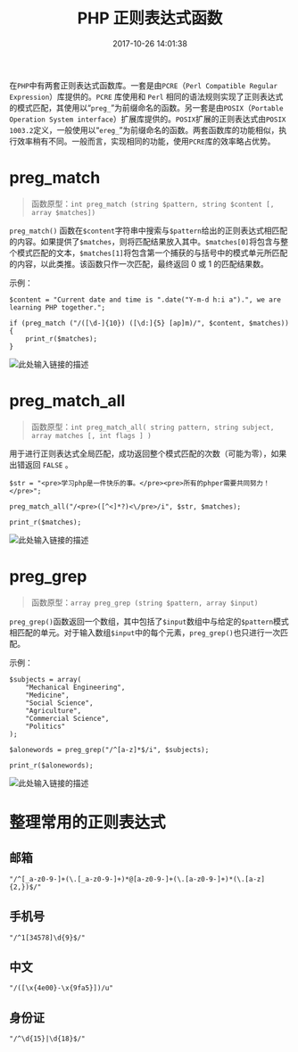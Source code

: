 ﻿---
title: PHP 正则表达式函数
date: 2017-10-26 14:01:38
description: 整理 PHP 正则表达式函数
tags:
categories:
- PHP
---

在`PHP`中有两套正则表达式函数库。一套是由`PCRE`（`Perl Compatible Regular Expression`）库提供的。`PCRE` 库使用和 `Perl` 相同的语法规则实现了正则表达式的模式匹配，其使用以“`preg_`”为前缀命名的函数。另一套是由`POSIX`（`Portable Operation System interface`）扩展库提供的。`POSIX`扩展的正则表达式由`POSIX 1003.2`定义，一般使用以“`ereg_`”为前缀命名的函数。两套函数库的功能相似，执行效率稍有不同。一般而言，实现相同的功能，使用`PCRE`库的效率略占优势。


# preg_match
> 函数原型：`int preg_match (string $pattern, string $content [, array $matches]) `

`preg_match()` 函数在`$content`字符串中搜索与`$pattern`给出的正则表达式相匹配的内容。如果提供了`$matches`，则将匹配结果放入其中。`$matches[0]`将包含与整个模式匹配的文本，`$matches[1]`将包含第一个捕获的与括号中的模式单元所匹配的内容，以此类推。该函数只作一次匹配，最终返回 0 或 1 的匹配结果数。

示例：

```
$content = "Current date and time is ".date("Y-m-d h:i a").", we are learning PHP together.";

if (preg_match ("/([\d-]{10}) ([\d:]{5} [ap]m)/", $content, $matches)) {
    print_r($matches);
}
```
![此处输入链接的描述][1]

# preg_match_all
> 函数原型：`int preg_match_all( string pattern, string subject, array matches [, int flags ] )`

用于进行正则表达式全局匹配，成功返回整个模式匹配的次数（可能为零），如果出错返回 `FALSE` 。

```
$str = "<pre>学习php是一件快乐的事。</pre><pre>所有的phper需要共同努力！</pre>";

preg_match_all("/<pre>([^<]*?)<\/pre>/i", $str, $matches);

print_r($matches);
```

![此处输入链接的描述][2]

# preg_grep
> 函数原型：`array preg_grep (string $pattern, array $input) `

`preg_grep()`函数返回一个数组，其中包括了`$input`数组中与给定的`$pattern`模式相匹配的单元。对于输入数组`$input`中的每个元素，`preg_grep()`也只进行一次匹配。

示例：

```
$subjects = array(
    "Mechanical Engineering",
    "Medicine",
    "Social Science",
    "Agriculture",
    "Commercial Science",
    "Politics"
); 

$alonewords = preg_grep("/^[a-z]*$/i", $subjects);

print_r($alonewords);
```

![此处输入链接的描述][3]

# 整理常用的正则表达式
## 邮箱

```
"/^[_a-z0-9-]+(\.[_a-z0-9-]+)*@[a-z0-9-]+(\.[a-z0-9-]+)*(\.[a-z]{2,})$/"
```

## 手机号
```
"/^1[34578]\d{9}$/"
```

## 中文
```
"/([\x{4e00}-\x{9fa5}])/u"
```

## 身份证
```
"/^\d{15}|\d{18}$/"
```



  [1]: http://owk2q4gs5.bkt.clouddn.com/QQ%E6%88%AA%E5%9B%BE20171026110817.png
  [2]: http://owk2q4gs5.bkt.clouddn.com/QQ%E6%88%AA%E5%9B%BE20171026113018.png
  [3]: http://owk2q4gs5.bkt.clouddn.com/QQ%E6%88%AA%E5%9B%BE20171026135108.png
